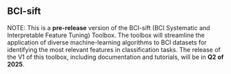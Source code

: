## BCI-sift
NOTE: This is a **pre-release** version of the BCI-sift (BCI Systematic and Interpretable Feature Tuning) Toolbox. The toolbox will streamline the application of diverse machine-learning algorithms to BCI datasets for 
identifying the most relevant features in classification tasks. The release of the V1 of this toolbox, including documentation and tutorials, will be in **Q2 of 2025**. 
